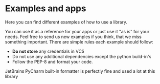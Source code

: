 # Examples and apps

Here you can find different examples of how to use a library.

You can use it as a reference for your apps or just use it "as is" for your needs.
Feel free to send us new examples if you think, that we miss something important.
There are simple rules each example should follow:

* **Do not store** any credentials in VCS
* Do not use any additional dependencies except the python build-in's
* Follow the PEP-8 and format your code.

JetBrains PyCharm built-in formatter is perfectly fine and used a lot at this library
